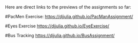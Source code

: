 Here are direct links to the previews of the assignments so far:

#PacMen Exercise:
https://djjulia.github.io/PacManAssignment/

#Eyes Exercise
https://djjulia.github.io/EyeExercise/

#Bus Tracking
https://djjulia.github.io/BusAssignment/
